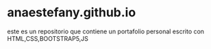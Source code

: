 # anaestefany.github.io
este es un repositorio que contiene un portafolio personal escrito con HTML,CSS,BOOTSTRAP5,JS
